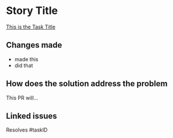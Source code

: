# Story Title

<!-- Substitute taskID with real task id -->
[This is the Task Title](https://github.com/raswonders/sticky-notes/issues/taskID)

## Changes made

- made this
- did that

## How does the solution address the problem

This PR will...

## Linked issues

<!-- Substitute taskID with real task id -->
Resolves #taskID